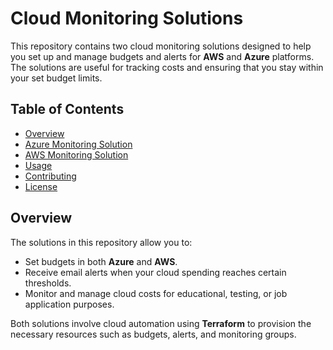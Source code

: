 # Cloud Monitoring Solutions

This repository contains two cloud monitoring solutions designed to help you set up and manage budgets and alerts for **AWS** and **Azure** platforms. The solutions are useful for tracking costs and ensuring that you stay within your set budget limits.

## Table of Contents
- [Overview](#overview)
- [Azure Monitoring Solution](#azure-monitoring-solution)
- [AWS Monitoring Solution](#aws-monitoring-solution)
- [Usage](#usage)
- [Contributing](#contributing)
- [License](#license)

## Overview

The solutions in this repository allow you to:
- Set budgets in both **Azure** and **AWS**.
- Receive email alerts when your cloud spending reaches certain thresholds.
- Monitor and manage cloud costs for educational, testing, or job application purposes.

Both solutions involve cloud automation using **Terraform** to provision the necessary resources such as budgets, alerts, and monitoring groups.
